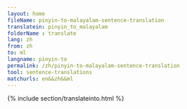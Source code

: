 ```yaml
---
layout: home
fileName: pinyin-to-malayalam-sentence-translation
translatein: pinyin_to_malayalam
folderName : translate
lang: zh
from: zh
to: ml
langname: pinyin-to
permalink: /zh/pinyin-to-malayalam-sentence-translation
tool: sentence-translations
matchurls: en&&zh&&ml
---
```

{% include section/translateinto.html %}
